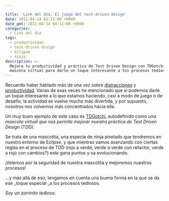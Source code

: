 ```yaml
---

title: 'Link del día: El juego del test-driven-design'
date: 2011-04-14 02:11:00 +0000
date_gmt: 2011-04-14 04:11:00 +0000
categories:
  - Link del día
tags:
  - productividad
  - test-driven design
  - Eclipse
  - ninja
description: >-
  Mejora tu productividad y práctica de Test Driven Design con TDGotchi: una
  mascota virtual para darle un toque interesante a tus procesos tediosos.
---
```




Recuerdo haber hablado más de una vez sobre [distracciones](https://blog.alphasmanifesto.com/?s=distracciones) y [productividad](https://blog.alphasmanifesto.com/?s=productividad). Varias de esas veces he mencionado que si podemos darle un toque interesante a lo que estamos haciendo, casi a modo de juego o de desafío, la actividad se vuelve mucho más divertida, y por supuesto, nosotros nos volvemos más concentrados hacia ella.

Un muy buen ejemplo de este caso es [TDGotchi](http://www.happyprog.com/tdgotchi/), autodefinido como _una mascota virtual que nos permite mejorar nuestra práctica de Test Driven Design_ (TDD).

Se trata de una mascotita, una especie de ninja pixelado que tendremos en nuestro entorno de Eclipse, y que mientras vamos avanzando con ciertas reglas en el proceso de TDD (rojo a verde, verde a verde con refactor, verde a rojo con cambios?) este gana puntos y va evolucionando.

¡Velemos por la seguridad de nuestra mascotita y mejoremos nuestros procesos!

...y más allá de eso, tengamos en cuenta una buena forma en la que se da ese _toque especial _a los procesos tediosos.

_Soy un zorrinito tedioso._
